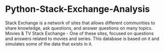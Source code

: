 # Python-Stack-Exchange-Analysis

Stack Exchange is a network of sites that allows different communities to share knowledge, ask questions, and answer questions on many topics. Movies & TV Stack Exchange - One of these sites, focused on questions and answers related to movies and series. This database is based on it and simulates some of the data that exists in it.
